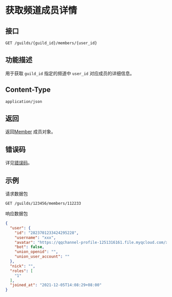 # 获取频道成员详情

## 接口

```http
GET /guilds/{guild_id}/members/{user_id}
```

## 功能描述

用于获取 `guild_id` 指定的频道中 `user_id` 对应成员的详细信息。

## Content-Type

```http
application/json
```

## 返回

返回[Member](model.md#member) 成员对象。

## 错误码

详见[错误码](../../../../openapi/error/error.md)。

## 示例

请求数据包

```shell
GET /guilds/123456/members/112233
```

响应数据包

```json
{
  "user": {
    "id": "2823701233424295228",
    "username": "xxx",
    "avatar": "https://qqchannel-profile-1251316161.file.myqcloud.com/xxxxxxx",
    "bot": false,
    "union_openid": "",
    "union_user_account": ""
  },
  "nick": "",
  "roles": [
    "1"
  ],
  "joined_at": "2021-12-05T14:08:29+08:00"
}
```
